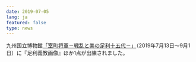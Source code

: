 ```yaml
---
date: 2019-07-05
lang: ja
featured: false
type: news
---
```

九州国立博物館<a href="https://www.kyuhaku.jp/exhibition/exhibition_s55.html" target="_blank">「室町将軍－戦乱と美の足利十五代－」</a>（2019年7月13日～9月1日）に『足利義教画像』ほか1点が出陳されました。
